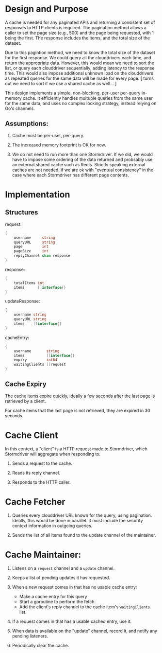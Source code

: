 # Design and Purpose

A cache is needed for any paginated APIs and returning a consistent set of responses
to HTTP clients is required.  The pagination method allows a caller to set the page
size (e.g., 500) and the page being requested, with 1 being the first.  The response
includes the items, and the total size of the dataset.

Due to this pagintion method, we need to know the total size of the dataset for the
first response.  We could query all the clouddrivers each time, and return the
appropriate data.  However, this would mean we need to sort the list, or query each
clouddriver sequentially, adding latency to the response time.  This would also
impose additional unknown load on the clouddrivers as repeated queries for the same
data will be made for every page. [ turns out we need to sort if we use a shared
cache as well... ]

This design implements a simple, non-blocking, per-user per-query in-memory cache.
It efficiently handles multuple queries from the same user for the same data, and
uses no complex locking strategy, instead relying on Go's channels.

## Assumptions:

1. Cache must be per-user, per-query.

2. The increased memory footprint is OK for now.

3. We do not need to run more than one Stormdriver.  If we did, we would have to
impose some ordering of the data returned and probsably use an external shared
cache such as Redis.  Strictly speaking external caches are not needed, if
we are ok with "eventual consistency" in the case where each Stormdriver has
different page contents.

# Implementation

## Structures

request:
```go
{
    username     string
    queryURL     string
    page         int
    pageSize     int
    replyChannel chan response
}
```

response:
```go
{
    totalItems int
    items      []interface{}
}
```

updateResponse:
```go
{
    username string
    queryURL string
    items    []interface{}
}
```

cacheEntry:
```go
{
    username       string
    items          []interface{}
    expiry         int64
    waitingClients []request
}
```

## Cache Expiry

The cache items expire quickly, ideally a few
seconds after the last page is retrieved by
a client.

For cache items that the last page is not retrieved, they are expired in 30 seconds.


# Cache Client

In this context, a "client" is a HTTP request made to Stormdriver, which Stormdriver will aggregate when responding to.

1. Sends a request to the cache.

2. Reads its reply channel.

3. Responds to the HTTP caller.

# Cache Fetcher

1. Queries every clouddriver URL known for the query, using pagination.  Ideally, this would be
done in parallel.  It must include the security context information in outgoing queries.

2. Sends the list of all items found to the update channel of the maintainer.

# Cache Maintainer:

1. Listens on a `request` channel and a `update` channel.

2. Keeps a list of pending updates it has requested.

3. When a new request comes in that has no usable cache entry:
   * Make a cache entry for this query
   * Start a goroutine to perform
the fetch.
   * Add the client's reply channel to the cache item's `waitingClients` list.

4. If a request comes in that has a usable cached entry, use it.

5.  When data is available on the "update" channel, record it, and notify any pending listeners.

6. Periodically clear the cache.
